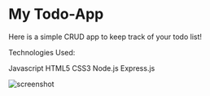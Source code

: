 # My Todo-App

Here is a simple CRUD app to keep track of your todo list!

Technologies Used:

Javascript
HTML5
CSS3
Node.js
Express.js


![screenshot](https://i.imgur.com/vM7RXaX.png)


